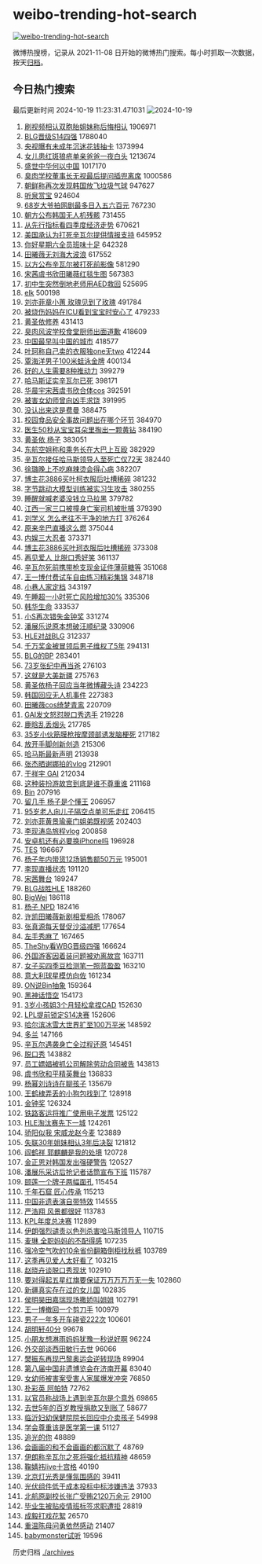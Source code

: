 # weibo-trending-hot-search

[![weibo-trending-hot-search](https://github.com/ameizi/weibo-trending-hot-search/actions/workflows/ci.yml/badge.svg)](https://github.com/ameizi/weibo-trending-hot-search/actions/workflows/ci.yml)

微博热搜榜，记录从 2021-11-08 日开始的微博热门搜索。每小时抓取一次数据，按天[归档](./archives)。

## 今日热门搜索

<!-- BEGIN --> 
最后更新时间 2024-10-19 11:23:31.471031 
![2024-10-19](https://imgs-storage.s3.us-east-005.backblazeb2.com/20241019/2024-10-19.png?versionId=4_z8fbbed132d73df8689c40f13_f117ec02a99d0c95c_d20241019_m032331_c005_v0501011_t0044_u01729308211424) 
1. [刷视频相认双胞胎姐妹称后悔相认](https://s.weibo.com/weibo?q=%23%E5%88%B7%E8%A7%86%E9%A2%91%E7%9B%B8%E8%AE%A4%E5%8F%8C%E8%83%9E%E8%83%8E%E5%A7%90%E5%A6%B9%E7%A7%B0%E5%90%8E%E6%82%94%E7%9B%B8%E8%AE%A4%23&t=31&band_rank=9&Refer=top) 1906971
1. [BLG晋级S14四强](https://s.weibo.com/weibo?q=BLG%E6%99%8B%E7%BA%A7S14%E5%9B%9B%E5%BC%BA&t=31&band_rank=1&Refer=top) 1788040
1. [央视曝有未成年沉迷花钱抽卡](https://s.weibo.com/weibo?q=%23%E5%A4%AE%E8%A7%86%E6%9B%9D%E6%9C%89%E6%9C%AA%E6%88%90%E5%B9%B4%E6%B2%89%E8%BF%B7%E8%8A%B1%E9%92%B1%E6%8A%BD%E5%8D%A1%23&t=31&band_rank=2&Refer=top) 1373994
1. [女儿患红斑狼疮单亲爸爸一夜白头](https://s.weibo.com/weibo?q=%23%E5%A5%B3%E5%84%BF%E6%82%A3%E7%BA%A2%E6%96%91%E7%8B%BC%E7%96%AE%E5%8D%95%E4%BA%B2%E7%88%B8%E7%88%B8%E4%B8%80%E5%A4%9C%E7%99%BD%E5%A4%B4%23&t=31&band_rank=4&Refer=top) 1213674
1. [盛世中华何以中国](https://s.weibo.com/weibo?q=%23%E7%9B%9B%E4%B8%96%E4%B8%AD%E5%8D%8E%E4%BD%95%E4%BB%A5%E4%B8%AD%E5%9B%BD%23&t=31&band_rank=3&Refer=top) 1017170
1. [臭肉学校董事长无视最后提问插兜离席](https://s.weibo.com/weibo?q=%23%E8%87%AD%E8%82%89%E5%AD%A6%E6%A0%A1%E8%91%A3%E4%BA%8B%E9%95%BF%E6%97%A0%E8%A7%86%E6%9C%80%E5%90%8E%E6%8F%90%E9%97%AE%E6%8F%92%E5%85%9C%E7%A6%BB%E5%B8%AD%23&t=31&band_rank=4&Refer=top) 1000586
1. [朝鲜称再次发现韩国放飞垃圾气球](https://s.weibo.com/weibo?q=%23%E6%9C%9D%E9%B2%9C%E7%A7%B0%E5%86%8D%E6%AC%A1%E5%8F%91%E7%8E%B0%E9%9F%A9%E5%9B%BD%E6%94%BE%E9%A3%9E%E5%9E%83%E5%9C%BE%E6%B0%94%E7%90%83%23&t=31&band_rank=14&Refer=top) 947627
1. [听泉赏宝](https://s.weibo.com/weibo?q=%23%E5%90%AC%E6%B3%89%E8%B5%8F%E5%AE%9D%23&t=31&band_rank=2&Refer=top) 924604
1. [68岁大爷拍网剧最多日入五六百元](https://s.weibo.com/weibo?q=%2368%E5%B2%81%E5%A4%A7%E7%88%B7%E6%8B%8D%E7%BD%91%E5%89%A7%E6%9C%80%E5%A4%9A%E6%97%A5%E5%85%A5%E4%BA%94%E5%85%AD%E7%99%BE%E5%85%83%23&t=31&band_rank=1&Refer=top) 767230
1. [朝方公布韩国无人机残骸](https://s.weibo.com/weibo?q=%23%E6%9C%9D%E6%96%B9%E5%85%AC%E5%B8%83%E9%9F%A9%E5%9B%BD%E6%97%A0%E4%BA%BA%E6%9C%BA%E6%AE%8B%E9%AA%B8%23&t=31&band_rank=10&Refer=top) 731455
1. [从先行指标看四季度经济走势](https://s.weibo.com/weibo?q=%23%E4%BB%8E%E5%85%88%E8%A1%8C%E6%8C%87%E6%A0%87%E7%9C%8B%E5%9B%9B%E5%AD%A3%E5%BA%A6%E7%BB%8F%E6%B5%8E%E8%B5%B0%E5%8A%BF%23&t=31&band_rank=3&Refer=top) 670621
1. [美国承认为打死辛瓦尔提供情报支持](https://s.weibo.com/weibo?q=%23%E7%BE%8E%E5%9B%BD%E6%89%BF%E8%AE%A4%E4%B8%BA%E6%89%93%E6%AD%BB%E8%BE%9B%E7%93%A6%E5%B0%94%E6%8F%90%E4%BE%9B%E6%83%85%E6%8A%A5%E6%94%AF%E6%8C%81%23&t=31&band_rank=4&Refer=top) 645952
1. [你好星期六全员班味十足](https://s.weibo.com/weibo?q=%23%E4%BD%A0%E5%A5%BD%E6%98%9F%E6%9C%9F%E5%85%AD%E5%85%A8%E5%91%98%E7%8F%AD%E5%91%B3%E5%8D%81%E8%B6%B3%23&t=31&band_rank=5&Refer=top) 642328
1. [田曦薇无刘海大波浪](https://s.weibo.com/weibo?q=%23%E7%94%B0%E6%9B%A6%E8%96%87%E6%97%A0%E5%88%98%E6%B5%B7%E5%A4%A7%E6%B3%A2%E6%B5%AA%23&t=31&band_rank=6&Refer=top) 617552
1. [以方公布辛瓦尔被打死前影像](https://s.weibo.com/weibo?q=%E4%BB%A5%E6%96%B9%E5%85%AC%E5%B8%83%E8%BE%9B%E7%93%A6%E5%B0%94%E8%A2%AB%E6%89%93%E6%AD%BB%E5%89%8D%E5%BD%B1%E5%83%8F&t=31&band_rank=5&Refer=top) 581290
1. [宋茜虞书欣田曦薇红毯生图](https://s.weibo.com/weibo?q=%23%E5%AE%8B%E8%8C%9C%E8%99%9E%E4%B9%A6%E6%AC%A3%E7%94%B0%E6%9B%A6%E8%96%87%E7%BA%A2%E6%AF%AF%E7%94%9F%E5%9B%BE%23&t=31&band_rank=6&Refer=top) 567383
1. [初中生突然倒地老师用AED救回](https://s.weibo.com/weibo?q=%23%E5%88%9D%E4%B8%AD%E7%94%9F%E7%AA%81%E7%84%B6%E5%80%92%E5%9C%B0%E8%80%81%E5%B8%88%E7%94%A8AED%E6%95%91%E5%9B%9E%23&t=31&band_rank=4&Refer=top) 525695
1. [elk](https://s.weibo.com/weibo?q=elk&t=31&band_rank=28&Refer=top) 500198
1. [刘亦菲章小蕙 玫瑰见到了玫瑰](https://s.weibo.com/weibo?q=%E5%88%98%E4%BA%A6%E8%8F%B2%E7%AB%A0%E5%B0%8F%E8%95%99%20%E7%8E%AB%E7%91%B0%E8%A7%81%E5%88%B0%E4%BA%86%E7%8E%AB%E7%91%B0&t=31&band_rank=7&Refer=top) 491784
1. [被烧伤妈妈在ICU看到宝宝时安心了](https://s.weibo.com/weibo?q=%23%E8%A2%AB%E7%83%A7%E4%BC%A4%E5%A6%88%E5%A6%88%E5%9C%A8ICU%E7%9C%8B%E5%88%B0%E5%AE%9D%E5%AE%9D%E6%97%B6%E5%AE%89%E5%BF%83%E4%BA%86%23&t=31&band_rank=5&Refer=top) 479233
1. [黄圣依修养](https://s.weibo.com/weibo?q=%E9%BB%84%E5%9C%A3%E4%BE%9D%E4%BF%AE%E5%85%BB&t=31&band_rank=8&Refer=top) 431413
1. [臭肉风波学校食堂厨师出面道歉](https://s.weibo.com/weibo?q=%23%E8%87%AD%E8%82%89%E9%A3%8E%E6%B3%A2%E5%AD%A6%E6%A0%A1%E9%A3%9F%E5%A0%82%E5%8E%A8%E5%B8%88%E5%87%BA%E9%9D%A2%E9%81%93%E6%AD%89%23&t=31&band_rank=10&Refer=top) 418609
1. [中国最早叫中国的城市](https://s.weibo.com/weibo?q=%23%E4%B8%AD%E5%9B%BD%E6%9C%80%E6%97%A9%E5%8F%AB%E4%B8%AD%E5%9B%BD%E7%9A%84%E5%9F%8E%E5%B8%82%23&t=31&band_rank=8&Refer=top) 418577
1. [叶珂称自己卖的衣服独one无two](https://s.weibo.com/weibo?q=%23%E5%8F%B6%E7%8F%82%E7%A7%B0%E8%87%AA%E5%B7%B1%E5%8D%96%E7%9A%84%E8%A1%A3%E6%9C%8D%E7%8B%ACone%E6%97%A0two%23&t=31&band_rank=11&Refer=top) 412244
1. [覃海洋男子100米蛙泳金牌](https://s.weibo.com/weibo?q=%23%E8%A6%83%E6%B5%B7%E6%B4%8B%E7%94%B7%E5%AD%90100%E7%B1%B3%E8%9B%99%E6%B3%B3%E9%87%91%E7%89%8C%23&t=31&band_rank=9&Refer=top) 400134
1. [好的人生需要8种推动力](https://s.weibo.com/weibo?q=%23%E5%A5%BD%E7%9A%84%E4%BA%BA%E7%94%9F%E9%9C%80%E8%A6%818%E7%A7%8D%E6%8E%A8%E5%8A%A8%E5%8A%9B%23&t=31&band_rank=10&Refer=top) 399279
1. [哈马斯证实辛瓦尔已死](https://s.weibo.com/weibo?q=%23%E5%93%88%E9%A9%AC%E6%96%AF%E8%AF%81%E5%AE%9E%E8%BE%9B%E7%93%A6%E5%B0%94%E5%B7%B2%E6%AD%BB%23&t=31&band_rank=10&Refer=top) 398171
1. [华晨宇宋茜虞书欣合体cos](https://s.weibo.com/weibo?q=%23%E5%8D%8E%E6%99%A8%E5%AE%87%E5%AE%8B%E8%8C%9C%E8%99%9E%E4%B9%A6%E6%AC%A3%E5%90%88%E4%BD%93cos%23&t=31&band_rank=12&Refer=top) 392591
1. [被害女幼师曾向凶手求饶](https://s.weibo.com/weibo?q=%23%E8%A2%AB%E5%AE%B3%E5%A5%B3%E5%B9%BC%E5%B8%88%E6%9B%BE%E5%90%91%E5%87%B6%E6%89%8B%E6%B1%82%E9%A5%B6%23&t=31&band_rank=11&Refer=top) 391995
1. [没认出来这是费曼](https://s.weibo.com/weibo?q=%23%E6%B2%A1%E8%AE%A4%E5%87%BA%E6%9D%A5%E8%BF%99%E6%98%AF%E8%B4%B9%E6%9B%BC%23&t=31&band_rank=36&Refer=top) 388475
1. [校园食品安全事故问题出在哪个环节](https://s.weibo.com/weibo?q=%23%E6%A0%A1%E5%9B%AD%E9%A3%9F%E5%93%81%E5%AE%89%E5%85%A8%E4%BA%8B%E6%95%85%E9%97%AE%E9%A2%98%E5%87%BA%E5%9C%A8%E5%93%AA%E4%B8%AA%E7%8E%AF%E8%8A%82%23&t=31&band_rank=15&Refer=top) 384970
1. [医生50秒从宝宝耳朵里掏出一颗黄钻](https://s.weibo.com/weibo?q=%23%E5%8C%BB%E7%94%9F50%E7%A7%92%E4%BB%8E%E5%AE%9D%E5%AE%9D%E8%80%B3%E6%9C%B5%E9%87%8C%E6%8E%8F%E5%87%BA%E4%B8%80%E9%A2%97%E9%BB%84%E9%92%BB%23&t=31&band_rank=12&Refer=top) 384190
1. [黄圣依 杨子](https://s.weibo.com/weibo?q=%E9%BB%84%E5%9C%A3%E4%BE%9D%20%E6%9D%A8%E5%AD%90&t=31&band_rank=15&Refer=top) 383051
1. [东航空姐称和乘务长在大巴上互殴](https://s.weibo.com/weibo?q=%23%E4%B8%9C%E8%88%AA%E7%A9%BA%E5%A7%90%E7%A7%B0%E5%92%8C%E4%B9%98%E5%8A%A1%E9%95%BF%E5%9C%A8%E5%A4%A7%E5%B7%B4%E4%B8%8A%E4%BA%92%E6%AE%B4%23&t=31&band_rank=13&Refer=top) 382929
1. [辛瓦尔接任哈马斯领导人至死亡仅72天](https://s.weibo.com/weibo?q=%23%E8%BE%9B%E7%93%A6%E5%B0%94%E6%8E%A5%E4%BB%BB%E5%93%88%E9%A9%AC%E6%96%AF%E9%A2%86%E5%AF%BC%E4%BA%BA%E8%87%B3%E6%AD%BB%E4%BA%A1%E4%BB%8572%E5%A4%A9%23&t=31&band_rank=9&Refer=top) 382440
1. [徐璐晚上不吃麻辣烫会得心病](https://s.weibo.com/weibo?q=%23%E5%BE%90%E7%92%90%E6%99%9A%E4%B8%8A%E4%B8%8D%E5%90%83%E9%BA%BB%E8%BE%A3%E7%83%AB%E4%BC%9A%E5%BE%97%E5%BF%83%E7%97%85%23&t=31&band_rank=40&Refer=top) 382207
1. [博主花3886买叶柯衣服后吐槽稀碎](https://s.weibo.com/weibo?q=%23%E5%8D%9A%E4%B8%BB%E8%8A%B13886%E4%B9%B0%E5%8F%B6%E6%9F%AF%E8%A1%A3%E6%9C%8D%E5%90%8E%E5%90%90%E6%A7%BD%E7%A8%80%E7%A2%8E%23&t=31&band_rank=11&Refer=top) 381232
1. [字节跳动大模型训练被实习生攻击](https://s.weibo.com/weibo?q=%23%E5%AD%97%E8%8A%82%E8%B7%B3%E5%8A%A8%E5%A4%A7%E6%A8%A1%E5%9E%8B%E8%AE%AD%E7%BB%83%E8%A2%AB%E5%AE%9E%E4%B9%A0%E7%94%9F%E6%94%BB%E5%87%BB%23&t=31&band_rank=12&Refer=top) 380255
1. [睡醒就喊老婆没钱立马拉黑](https://s.weibo.com/weibo?q=%23%E7%9D%A1%E9%86%92%E5%B0%B1%E5%96%8A%E8%80%81%E5%A9%86%E6%B2%A1%E9%92%B1%E7%AB%8B%E9%A9%AC%E6%8B%89%E9%BB%91%23&t=31&band_rank=48&Refer=top) 379782
1. [江西一家三口被撞身亡案司机被批捕](https://s.weibo.com/weibo?q=%23%E6%B1%9F%E8%A5%BF%E4%B8%80%E5%AE%B6%E4%B8%89%E5%8F%A3%E8%A2%AB%E6%92%9E%E8%BA%AB%E4%BA%A1%E6%A1%88%E5%8F%B8%E6%9C%BA%E8%A2%AB%E6%89%B9%E6%8D%95%23&t=31&band_rank=14&Refer=top) 379390
1. [刘学义 怎么老往不干净的地方打](https://s.weibo.com/weibo?q=%E5%88%98%E5%AD%A6%E4%B9%89%20%E6%80%8E%E4%B9%88%E8%80%81%E5%BE%80%E4%B8%8D%E5%B9%B2%E5%87%80%E7%9A%84%E5%9C%B0%E6%96%B9%E6%89%93&t=31&band_rank=18&Refer=top) 376264
1. [原来辛巴直播这么燃](https://s.weibo.com/weibo?q=%23%E5%8E%9F%E6%9D%A5%E8%BE%9B%E5%B7%B4%E7%9B%B4%E6%92%AD%E8%BF%99%E4%B9%88%E7%87%83%23&t=31&band_rank=16&Refer=top) 375044
1. [内娱三大忍者](https://s.weibo.com/weibo?q=%E5%86%85%E5%A8%B1%E4%B8%89%E5%A4%A7%E5%BF%8D%E8%80%85&t=31&band_rank=14&Refer=top) 373371
1. [博主花3886买叶珂衣服后吐槽稀碎](https://s.weibo.com/weibo?q=%23%E5%8D%9A%E4%B8%BB%E8%8A%B13886%E4%B9%B0%E5%8F%B6%E7%8F%82%E8%A1%A3%E6%9C%8D%E5%90%8E%E5%90%90%E6%A7%BD%E7%A8%80%E7%A2%8E%23&t=31&band_rank=17&Refer=top) 373308
1. [再见爱人 比脱口秀好笑](https://s.weibo.com/weibo?q=%E5%86%8D%E8%A7%81%E7%88%B1%E4%BA%BA%20%E6%AF%94%E8%84%B1%E5%8F%A3%E7%A7%80%E5%A5%BD%E7%AC%91&t=31&band_rank=18&Refer=top) 361137
1. [辛瓦尔死前携带枪支现金证件薄荷糖等](https://s.weibo.com/weibo?q=%23%E8%BE%9B%E7%93%A6%E5%B0%94%E6%AD%BB%E5%89%8D%E6%90%BA%E5%B8%A6%E6%9E%AA%E6%94%AF%E7%8E%B0%E9%87%91%E8%AF%81%E4%BB%B6%E8%96%84%E8%8D%B7%E7%B3%96%E7%AD%89%23&t=31&band_rank=6&Refer=top) 351068
1. [王一博付费试车自由练习精彩集锦](https://s.weibo.com/weibo?q=%23%E7%8E%8B%E4%B8%80%E5%8D%9A%E4%BB%98%E8%B4%B9%E8%AF%95%E8%BD%A6%E8%87%AA%E7%94%B1%E7%BB%83%E4%B9%A0%E7%B2%BE%E5%BD%A9%E9%9B%86%E9%94%A6%23&t=31&band_rank=19&Refer=top) 348718
1. [小巷人家定档](https://s.weibo.com/weibo?q=%23%E5%B0%8F%E5%B7%B7%E4%BA%BA%E5%AE%B6%E5%AE%9A%E6%A1%A3%23&t=31&band_rank=20&Refer=top) 343197
1. [午睡超一小时死亡风险增加30%](https://s.weibo.com/weibo?q=%23%E5%8D%88%E7%9D%A1%E8%B6%85%E4%B8%80%E5%B0%8F%E6%97%B6%E6%AD%BB%E4%BA%A1%E9%A3%8E%E9%99%A9%E5%A2%9E%E5%8A%A030%25%23&t=31&band_rank=21&Refer=top) 335306
1. [韩华生命](https://s.weibo.com/weibo?q=%E9%9F%A9%E5%8D%8E%E7%94%9F%E5%91%BD&t=31&band_rank=16&Refer=top) 333537
1. [小S再次错失金钟奖](https://s.weibo.com/weibo?q=%23%E5%B0%8FS%E5%86%8D%E6%AC%A1%E9%94%99%E5%A4%B1%E9%87%91%E9%92%9F%E5%A5%96%23&t=31&band_rank=17&Refer=top) 331274
1. [潘展乐说原本想破汪顺纪录](https://s.weibo.com/weibo?q=%E6%BD%98%E5%B1%95%E4%B9%90%E8%AF%B4%E5%8E%9F%E6%9C%AC%E6%83%B3%E7%A0%B4%E6%B1%AA%E9%A1%BA%E7%BA%AA%E5%BD%95&t=31&band_rank=20&Refer=top) 330906
1. [HLE对战BLG](https://s.weibo.com/weibo?q=%23HLE%E5%AF%B9%E6%88%98BLG%23&t=31&band_rank=18&Refer=top) 312337
1. [千万奖金被冒领后男子维权了5年](https://s.weibo.com/weibo?q=%23%E5%8D%83%E4%B8%87%E5%A5%96%E9%87%91%E8%A2%AB%E5%86%92%E9%A2%86%E5%90%8E%E7%94%B7%E5%AD%90%E7%BB%B4%E6%9D%83%E4%BA%865%E5%B9%B4%23&t=31&band_rank=4&Refer=top) 294131
1. [BLG的BP](https://s.weibo.com/weibo?q=BLG%E7%9A%84BP&t=31&band_rank=19&Refer=top) 283401
1. [73岁张纪中再当爸](https://s.weibo.com/weibo?q=%2373%E5%B2%81%E5%BC%A0%E7%BA%AA%E4%B8%AD%E5%86%8D%E5%BD%93%E7%88%B8%23&t=31&band_rank=20&Refer=top) 276103
1. [这就是大美新疆](https://s.weibo.com/weibo?q=%23%E8%BF%99%E5%B0%B1%E6%98%AF%E5%A4%A7%E7%BE%8E%E6%96%B0%E7%96%86%23&t=31&band_rank=21&Refer=top) 275763
1. [黄圣依杨子回应当年微博藏头诗](https://s.weibo.com/weibo?q=%E9%BB%84%E5%9C%A3%E4%BE%9D%E6%9D%A8%E5%AD%90%E5%9B%9E%E5%BA%94%E5%BD%93%E5%B9%B4%E5%BE%AE%E5%8D%9A%E8%97%8F%E5%A4%B4%E8%AF%97&t=31&band_rank=24&Refer=top) 234223
1. [韩国回应无人机事件](https://s.weibo.com/weibo?q=%23%E9%9F%A9%E5%9B%BD%E5%9B%9E%E5%BA%94%E6%97%A0%E4%BA%BA%E6%9C%BA%E4%BA%8B%E4%BB%B6%23&t=31&band_rank=27&Refer=top) 227383
1. [田曦薇cos绮梦青鸾](https://s.weibo.com/weibo?q=%23%E7%94%B0%E6%9B%A6%E8%96%87cos%E7%BB%AE%E6%A2%A6%E9%9D%92%E9%B8%BE%23&t=31&band_rank=20&Refer=top) 220709
1. [GAI发文怒怼脱口秀选手](https://s.weibo.com/weibo?q=%23GAI%E5%8F%91%E6%96%87%E6%80%92%E6%80%BC%E8%84%B1%E5%8F%A3%E7%A7%80%E9%80%89%E6%89%8B%23&t=31&band_rank=21&Refer=top) 219228
1. [鹿晗乱丢烟头](https://s.weibo.com/weibo?q=%23%E9%B9%BF%E6%99%97%E4%B9%B1%E4%B8%A2%E7%83%9F%E5%A4%B4%23&t=31&band_rank=22&Refer=top) 217785
1. [35岁小伙筋膜枪按摩颈部诱发脑梗死](https://s.weibo.com/weibo?q=%2335%E5%B2%81%E5%B0%8F%E4%BC%99%E7%AD%8B%E8%86%9C%E6%9E%AA%E6%8C%89%E6%91%A9%E9%A2%88%E9%83%A8%E8%AF%B1%E5%8F%91%E8%84%91%E6%A2%97%E6%AD%BB%23&t=31&band_rank=23&Refer=top) 217182
1. [放开手脚创新创造](https://s.weibo.com/weibo?q=%23%E6%94%BE%E5%BC%80%E6%89%8B%E8%84%9A%E5%88%9B%E6%96%B0%E5%88%9B%E9%80%A0%23&t=31&band_rank=10&Refer=top) 215306
1. [哈马斯最新声明](https://s.weibo.com/weibo?q=%23%E5%93%88%E9%A9%AC%E6%96%AF%E6%9C%80%E6%96%B0%E5%A3%B0%E6%98%8E%23&t=31&band_rank=25&Refer=top) 213938
1. [张杰晒谢娜拍的vlog](https://s.weibo.com/weibo?q=%23%E5%BC%A0%E6%9D%B0%E6%99%92%E8%B0%A2%E5%A8%9C%E6%8B%8D%E7%9A%84vlog%23&t=31&band_rank=50&Refer=top) 212901
1. [于祥宇 GAI](https://s.weibo.com/weibo?q=%E4%BA%8E%E7%A5%A5%E5%AE%87%20GAI&t=31&band_rank=26&Refer=top) 212034
1. [这种装扮游故宫到底是谁不尊重谁](https://s.weibo.com/weibo?q=%23%E8%BF%99%E7%A7%8D%E8%A3%85%E6%89%AE%E6%B8%B8%E6%95%85%E5%AE%AB%E5%88%B0%E5%BA%95%E6%98%AF%E8%B0%81%E4%B8%8D%E5%B0%8A%E9%87%8D%E8%B0%81%23&t=31&band_rank=18&Refer=top) 211168
1. [Bin](https://s.weibo.com/weibo?q=Bin&t=31&band_rank=15&Refer=top) 207916
1. [留几手 杨子是个懂王](https://s.weibo.com/weibo?q=%E7%95%99%E5%87%A0%E6%89%8B%20%E6%9D%A8%E5%AD%90%E6%98%AF%E4%B8%AA%E6%87%82%E7%8E%8B&t=31&band_rank=30&Refer=top) 206957
1. [95岁老人向儿子隔空点单可乐走红](https://s.weibo.com/weibo?q=%2395%E5%B2%81%E8%80%81%E4%BA%BA%E5%90%91%E5%84%BF%E5%AD%90%E9%9A%94%E7%A9%BA%E7%82%B9%E5%8D%95%E5%8F%AF%E4%B9%90%E8%B5%B0%E7%BA%A2%23&t=31&band_rank=10&Refer=top) 206415
1. [刘亦菲黄景瑜豪门姐弟既视感](https://s.weibo.com/weibo?q=%23%E5%88%98%E4%BA%A6%E8%8F%B2%E9%BB%84%E6%99%AF%E7%91%9C%E8%B1%AA%E9%97%A8%E5%A7%90%E5%BC%9F%E6%97%A2%E8%A7%86%E6%84%9F%23&t=31&band_rank=28&Refer=top) 202403
1. [李现涛岛旅程vlog](https://s.weibo.com/weibo?q=%23%E6%9D%8E%E7%8E%B0%E6%B6%9B%E5%B2%9B%E6%97%85%E7%A8%8Bvlog%23&t=31&band_rank=29&Refer=top) 200858
1. [安卓机还有必要换iPhone吗](https://s.weibo.com/weibo?q=%23%E5%AE%89%E5%8D%93%E6%9C%BA%E8%BF%98%E6%9C%89%E5%BF%85%E8%A6%81%E6%8D%A2iPhone%E5%90%97%23&t=31&band_rank=37&Refer=top) 196928
1. [TES](https://s.weibo.com/weibo?q=TES&t=31&band_rank=27&Refer=top) 196667
1. [杨子年内带货12场销售额50万元](https://s.weibo.com/weibo?q=%23%E6%9D%A8%E5%AD%90%E5%B9%B4%E5%86%85%E5%B8%A6%E8%B4%A712%E5%9C%BA%E9%94%80%E5%94%AE%E9%A2%9D50%E4%B8%87%E5%85%83%23&t=31&band_rank=31&Refer=top) 195001
1. [李现直播状态](https://s.weibo.com/weibo?q=%E6%9D%8E%E7%8E%B0%E7%9B%B4%E6%92%AD%E7%8A%B6%E6%80%81&t=31&band_rank=29&Refer=top) 191120
1. [宋茜舞台](https://s.weibo.com/weibo?q=%E5%AE%8B%E8%8C%9C%E8%88%9E%E5%8F%B0&t=31&band_rank=30&Refer=top) 189247
1. [BLG战胜HLE](https://s.weibo.com/weibo?q=%23BLG%E6%88%98%E8%83%9CHLE%23&t=31&band_rank=31&Refer=top) 188260
1. [BigWei](https://s.weibo.com/weibo?q=BigWei&t=31&band_rank=32&Refer=top) 186118
1. [杨子 NPD](https://s.weibo.com/weibo?q=%E6%9D%A8%E5%AD%90%20NPD&t=31&band_rank=14&Refer=top) 182416
1. [许凯田曦薇新剧相爱相杀](https://s.weibo.com/weibo?q=%E8%AE%B8%E5%87%AF%E7%94%B0%E6%9B%A6%E8%96%87%E6%96%B0%E5%89%A7%E7%9B%B8%E7%88%B1%E7%9B%B8%E6%9D%80&t=31&band_rank=29&Refer=top) 178067
1. [张真源每天督促沙溢减肥](https://s.weibo.com/weibo?q=%23%E5%BC%A0%E7%9C%9F%E6%BA%90%E6%AF%8F%E5%A4%A9%E7%9D%A3%E4%BF%83%E6%B2%99%E6%BA%A2%E5%87%8F%E8%82%A5%23&t=31&band_rank=27&Refer=top) 177654
1. [左手秀麻了](https://s.weibo.com/weibo?q=%E5%B7%A6%E6%89%8B%E7%A7%80%E9%BA%BB%E4%BA%86&t=31&band_rank=33&Refer=top) 167465
1. [TheShy看WBG晋级四强](https://s.weibo.com/weibo?q=%23TheShy%E7%9C%8BWBG%E6%99%8B%E7%BA%A7%E5%9B%9B%E5%BC%BA%23&t=31&band_rank=34&Refer=top) 166624
1. [外国游客因着装问题被劝离故宫](https://s.weibo.com/weibo?q=%23%E5%A4%96%E5%9B%BD%E6%B8%B8%E5%AE%A2%E5%9B%A0%E7%9D%80%E8%A3%85%E9%97%AE%E9%A2%98%E8%A2%AB%E5%8A%9D%E7%A6%BB%E6%95%85%E5%AE%AB%23&t=31&band_rank=35&Refer=top) 163711
1. [女子买四季豆检测笔一照蓝盈盈](https://s.weibo.com/weibo?q=%23%E5%A5%B3%E5%AD%90%E4%B9%B0%E5%9B%9B%E5%AD%A3%E8%B1%86%E6%A3%80%E6%B5%8B%E7%AC%94%E4%B8%80%E7%85%A7%E8%93%9D%E7%9B%88%E7%9B%88%23&t=31&band_rank=33&Refer=top) 163210
1. [意大利球星模仿向佐](https://s.weibo.com/weibo?q=%23%E6%84%8F%E5%A4%A7%E5%88%A9%E7%90%83%E6%98%9F%E6%A8%A1%E4%BB%BF%E5%90%91%E4%BD%90%23&t=31&band_rank=33&Refer=top) 161234
1. [ON说Bin抽象](https://s.weibo.com/weibo?q=%23ON%E8%AF%B4Bin%E6%8A%BD%E8%B1%A1%23&t=31&band_rank=25&Refer=top) 159364
1. [黑神话悟空](https://s.weibo.com/weibo?q=%23%E9%BB%91%E7%A5%9E%E8%AF%9D%E6%82%9F%E7%A9%BA%23&t=31&band_rank=34&Refer=top) 154173
1. [3岁小孩姐3个月轻松拿捏CAD](https://s.weibo.com/weibo?q=%233%E5%B2%81%E5%B0%8F%E5%AD%A9%E5%A7%903%E4%B8%AA%E6%9C%88%E8%BD%BB%E6%9D%BE%E6%8B%BF%E6%8D%8FCAD%23&t=31&band_rank=33&Refer=top) 152630
1. [LPL提前锁定S14决赛](https://s.weibo.com/weibo?q=LPL%E6%8F%90%E5%89%8D%E9%94%81%E5%AE%9AS14%E5%86%B3%E8%B5%9B&t=31&band_rank=36&Refer=top) 152606
1. [哈尔滨冰雪大世界扩至100万平米](https://s.weibo.com/weibo?q=%23%E5%93%88%E5%B0%94%E6%BB%A8%E5%86%B0%E9%9B%AA%E5%A4%A7%E4%B8%96%E7%95%8C%E6%89%A9%E8%87%B3100%E4%B8%87%E5%B9%B3%E7%B1%B3%23&t=31&band_rank=6&Refer=top) 148592
1. [多兰](https://s.weibo.com/weibo?q=%E5%A4%9A%E5%85%B0&t=31&band_rank=37&Refer=top) 147166
1. [辛瓦尔遇袭身亡全过程还原](https://s.weibo.com/weibo?q=%23%E8%BE%9B%E7%93%A6%E5%B0%94%E9%81%87%E8%A2%AD%E8%BA%AB%E4%BA%A1%E5%85%A8%E8%BF%87%E7%A8%8B%E8%BF%98%E5%8E%9F%23&t=31&band_rank=37&Refer=top) 145451
1. [脱口秀](https://s.weibo.com/weibo?q=%E8%84%B1%E5%8F%A3%E7%A7%80&t=31&band_rank=38&Refer=top) 143882
1. [员工嫖娼被抓公司解除劳动合同被告](https://s.weibo.com/weibo?q=%23%E5%91%98%E5%B7%A5%E5%AB%96%E5%A8%BC%E8%A2%AB%E6%8A%93%E5%85%AC%E5%8F%B8%E8%A7%A3%E9%99%A4%E5%8A%B3%E5%8A%A8%E5%90%88%E5%90%8C%E8%A2%AB%E5%91%8A%23&t=31&band_rank=39&Refer=top) 143813
1. [虞书欣和平精英舞台](https://s.weibo.com/weibo?q=%E8%99%9E%E4%B9%A6%E6%AC%A3%E5%92%8C%E5%B9%B3%E7%B2%BE%E8%8B%B1%E8%88%9E%E5%8F%B0&t=31&band_rank=40&Refer=top) 136833
1. [杨幂刘诗诗在聊孩子](https://s.weibo.com/weibo?q=%23%E6%9D%A8%E5%B9%82%E5%88%98%E8%AF%97%E8%AF%97%E5%9C%A8%E8%81%8A%E5%AD%A9%E5%AD%90%23&t=31&band_rank=41&Refer=top) 135679
1. [王鹤棣弄丢的小狗包找到了](https://s.weibo.com/weibo?q=%23%E7%8E%8B%E9%B9%A4%E6%A3%A3%E5%BC%84%E4%B8%A2%E7%9A%84%E5%B0%8F%E7%8B%97%E5%8C%85%E6%89%BE%E5%88%B0%E4%BA%86%23&t=31&band_rank=42&Refer=top) 128918
1. [金钟奖](https://s.weibo.com/weibo?q=%E9%87%91%E9%92%9F%E5%A5%96&t=31&band_rank=43&Refer=top) 126324
1. [铁路客运将推广使用电子发票](https://s.weibo.com/weibo?q=%23%E9%93%81%E8%B7%AF%E5%AE%A2%E8%BF%90%E5%B0%86%E6%8E%A8%E5%B9%BF%E4%BD%BF%E7%94%A8%E7%94%B5%E5%AD%90%E5%8F%91%E7%A5%A8%23&t=31&band_rank=44&Refer=top) 125122
1. [HLE淘汰赛先下一城](https://s.weibo.com/weibo?q=%23HLE%E6%B7%98%E6%B1%B0%E8%B5%9B%E5%85%88%E4%B8%8B%E4%B8%80%E5%9F%8E%23&t=31&band_rank=45&Refer=top) 124261
1. [骄阳似我 宋威龙赵今麦](https://s.weibo.com/weibo?q=%E9%AA%84%E9%98%B3%E4%BC%BC%E6%88%91%20%E5%AE%8B%E5%A8%81%E9%BE%99%E8%B5%B5%E4%BB%8A%E9%BA%A6&t=31&band_rank=46&Refer=top) 123889
1. [失联30年姐妹相认3年后决裂](https://s.weibo.com/weibo?q=%23%E5%A4%B1%E8%81%9430%E5%B9%B4%E5%A7%90%E5%A6%B9%E7%9B%B8%E8%AE%A43%E5%B9%B4%E5%90%8E%E5%86%B3%E8%A3%82%23&t=31&band_rank=41&Refer=top) 121812
1. [阎鹤祥 郭麒麟是我的处境](https://s.weibo.com/weibo?q=%E9%98%8E%E9%B9%A4%E7%A5%A5%20%E9%83%AD%E9%BA%92%E9%BA%9F%E6%98%AF%E6%88%91%E7%9A%84%E5%A4%84%E5%A2%83&t=31&band_rank=47&Refer=top) 120728
1. [金正恩对韩国发出强硬警告](https://s.weibo.com/weibo?q=%23%E9%87%91%E6%AD%A3%E6%81%A9%E5%AF%B9%E9%9F%A9%E5%9B%BD%E5%8F%91%E5%87%BA%E5%BC%BA%E7%A1%AC%E8%AD%A6%E5%91%8A%23&t=31&band_rank=48&Refer=top) 120527
1. [潘展乐采访后抢记者话筒宣布下班](https://s.weibo.com/weibo?q=%23%E6%BD%98%E5%B1%95%E4%B9%90%E9%87%87%E8%AE%BF%E5%90%8E%E6%8A%A2%E8%AE%B0%E8%80%85%E8%AF%9D%E7%AD%92%E5%AE%A3%E5%B8%83%E4%B8%8B%E7%8F%AD%23&t=31&band_rank=38&Refer=top) 115787
1. [颐莲一个牌子两幅面孔](https://s.weibo.com/weibo?q=%E9%A2%90%E8%8E%B2%E4%B8%80%E4%B8%AA%E7%89%8C%E5%AD%90%E4%B8%A4%E5%B9%85%E9%9D%A2%E5%AD%94&t=31&band_rank=44&Refer=top) 115454
1. [千年石窟 匠心传承](https://s.weibo.com/weibo?q=%23%E5%8D%83%E5%B9%B4%E7%9F%B3%E7%AA%9F%20%E5%8C%A0%E5%BF%83%E4%BC%A0%E6%89%BF%23&t=31&band_rank=45&Refer=top) 115213
1. [中国非遗表演自带特效](https://s.weibo.com/weibo?q=%23%E4%B8%AD%E5%9B%BD%E9%9D%9E%E9%81%97%E8%A1%A8%E6%BC%94%E8%87%AA%E5%B8%A6%E7%89%B9%E6%95%88%23&t=31&band_rank=43&Refer=top) 114555
1. [严浩翔 风景都很好](https://s.weibo.com/weibo?q=%E4%B8%A5%E6%B5%A9%E7%BF%94%20%E9%A3%8E%E6%99%AF%E9%83%BD%E5%BE%88%E5%A5%BD&t=31&band_rank=48&Refer=top) 113783
1. [KPL年度总决赛](https://s.weibo.com/weibo?q=KPL%E5%B9%B4%E5%BA%A6%E6%80%BB%E5%86%B3%E8%B5%9B&t=31&band_rank=49&Refer=top) 112899
1. [伊朗强烈谴责以色列杀害哈马斯领导人](https://s.weibo.com/weibo?q=%23%E4%BC%8A%E6%9C%97%E5%BC%BA%E7%83%88%E8%B0%B4%E8%B4%A3%E4%BB%A5%E8%89%B2%E5%88%97%E6%9D%80%E5%AE%B3%E5%93%88%E9%A9%AC%E6%96%AF%E9%A2%86%E5%AF%BC%E4%BA%BA%23&t=31&band_rank=40&Refer=top) 110715
1. [麦琳 全职妈妈的不配得感](https://s.weibo.com/weibo?q=%E9%BA%A6%E7%90%B3%20%E5%85%A8%E8%81%8C%E5%A6%88%E5%A6%88%E7%9A%84%E4%B8%8D%E9%85%8D%E5%BE%97%E6%84%9F&t=31&band_rank=42&Refer=top) 107235
1. [强冷空气吹的10余省份翻箱倒柜找秋裤](https://s.weibo.com/weibo?q=%23%E5%BC%BA%E5%86%B7%E7%A9%BA%E6%B0%94%E5%90%B9%E7%9A%8410%E4%BD%99%E7%9C%81%E4%BB%BD%E7%BF%BB%E7%AE%B1%E5%80%92%E6%9F%9C%E6%89%BE%E7%A7%8B%E8%A3%A4%23&t=31&band_rank=32&Refer=top) 103789
1. [这季再见爱人太好看了](https://s.weibo.com/weibo?q=%23%E8%BF%99%E5%AD%A3%E5%86%8D%E8%A7%81%E7%88%B1%E4%BA%BA%E5%A4%AA%E5%A5%BD%E7%9C%8B%E4%BA%86%23&t=31&band_rank=47&Refer=top) 103215
1. [赵晓卉谈脱口秀现状](https://s.weibo.com/weibo?q=%23%E8%B5%B5%E6%99%93%E5%8D%89%E8%B0%88%E8%84%B1%E5%8F%A3%E7%A7%80%E7%8E%B0%E7%8A%B6%23&t=31&band_rank=44&Refer=top) 102910
1. [要对得起五星红旗要保证万万万万万无一失](https://s.weibo.com/weibo?q=%23%E8%A6%81%E5%AF%B9%E5%BE%97%E8%B5%B7%E4%BA%94%E6%98%9F%E7%BA%A2%E6%97%97%E8%A6%81%E4%BF%9D%E8%AF%81%E4%B8%87%E4%B8%87%E4%B8%87%E4%B8%87%E4%B8%87%E6%97%A0%E4%B8%80%E5%A4%B1%23&t=31&band_rank=46&Refer=top) 102860
1. [新疆真实存在过的女儿国](https://s.weibo.com/weibo?q=%23%E6%96%B0%E7%96%86%E7%9C%9F%E5%AE%9E%E5%AD%98%E5%9C%A8%E8%BF%87%E7%9A%84%E5%A5%B3%E5%84%BF%E5%9B%BD%23&t=31&band_rank=50&Refer=top) 102835
1. [侯明昊田嘉瑞现场撒娇叫姐姐](https://s.weibo.com/weibo?q=%E4%BE%AF%E6%98%8E%E6%98%8A%E7%94%B0%E5%98%89%E7%91%9E%E7%8E%B0%E5%9C%BA%E6%92%92%E5%A8%87%E5%8F%AB%E5%A7%90%E5%A7%90&t=31&band_rank=48&Refer=top) 102791
1. [王一博撤回一个剪刀手](https://s.weibo.com/weibo?q=%23%E7%8E%8B%E4%B8%80%E5%8D%9A%E6%92%A4%E5%9B%9E%E4%B8%80%E4%B8%AA%E5%89%AA%E5%88%80%E6%89%8B%23&t=31&band_rank=48&Refer=top) 100979
1. [男子一年多开车碰瓷222次](https://s.weibo.com/weibo?q=%23%E7%94%B7%E5%AD%90%E4%B8%80%E5%B9%B4%E5%A4%9A%E5%BC%80%E8%BD%A6%E7%A2%B0%E7%93%B7222%E6%AC%A1%23&t=31&band_rank=50&Refer=top) 100601
1. [胡明轩40分](https://s.weibo.com/weibo?q=%23%E8%83%A1%E6%98%8E%E8%BD%A940%E5%88%86%23&t=31&band_rank=49&Refer=top) 99678
1. [小朋友想淋雨妈妈犹豫一秒说好啊](https://s.weibo.com/weibo?q=%23%E5%B0%8F%E6%9C%8B%E5%8F%8B%E6%83%B3%E6%B7%8B%E9%9B%A8%E5%A6%88%E5%A6%88%E7%8A%B9%E8%B1%AB%E4%B8%80%E7%A7%92%E8%AF%B4%E5%A5%BD%E5%95%8A%23&t=31&band_rank=50&Refer=top) 96224
1. [外交部谈西田敏行去世](https://s.weibo.com/weibo?q=%23%E5%A4%96%E4%BA%A4%E9%83%A8%E8%B0%88%E8%A5%BF%E7%94%B0%E6%95%8F%E8%A1%8C%E5%8E%BB%E4%B8%96%23&t=31&band_rank=15&Refer=top) 96066
1. [樊振东再现巴黎奥运会逆转现场](https://s.weibo.com/weibo?q=%23%E6%A8%8A%E6%8C%AF%E4%B8%9C%E5%86%8D%E7%8E%B0%E5%B7%B4%E9%BB%8E%E5%A5%A5%E8%BF%90%E4%BC%9A%E9%80%86%E8%BD%AC%E7%8E%B0%E5%9C%BA%23&t=31&band_rank=50&Refer=top) 89904
1. [第八届中国非遗博览会在济南开幕](https://s.weibo.com/weibo?q=%23%E7%AC%AC%E5%85%AB%E5%B1%8A%E4%B8%AD%E5%9B%BD%E9%9D%9E%E9%81%97%E5%8D%9A%E8%A7%88%E4%BC%9A%E5%9C%A8%E6%B5%8E%E5%8D%97%E5%BC%80%E5%B9%95%23&t=31&band_rank=35&Refer=top) 83040
1. [女幼师被害案受害人家属爆发冲突](https://s.weibo.com/weibo?q=%23%E5%A5%B3%E5%B9%BC%E5%B8%88%E8%A2%AB%E5%AE%B3%E6%A1%88%E5%8F%97%E5%AE%B3%E4%BA%BA%E5%AE%B6%E5%B1%9E%E7%88%86%E5%8F%91%E5%86%B2%E7%AA%81%23&t=31&band_rank=34&Refer=top) 76850
1. [朴彩英 阿帕特](https://s.weibo.com/weibo?q=%E6%9C%B4%E5%BD%A9%E8%8B%B1%20%E9%98%BF%E5%B8%95%E7%89%B9&t=31&band_rank=42&Refer=top) 72762
1. [以官员称战场上遇到辛瓦尔是个意外](https://s.weibo.com/weibo?q=%23%E4%BB%A5%E5%AE%98%E5%91%98%E7%A7%B0%E6%88%98%E5%9C%BA%E4%B8%8A%E9%81%87%E5%88%B0%E8%BE%9B%E7%93%A6%E5%B0%94%E6%98%AF%E4%B8%AA%E6%84%8F%E5%A4%96%23&t=31&band_rank=10&Refer=top) 69865
1. [去世5年的百岁教授捐款又到账了](https://s.weibo.com/weibo?q=%23%E5%8E%BB%E4%B8%965%E5%B9%B4%E7%9A%84%E7%99%BE%E5%B2%81%E6%95%99%E6%8E%88%E6%8D%90%E6%AC%BE%E5%8F%88%E5%88%B0%E8%B4%A6%E4%BA%86%23&t=31&band_rank=43&Refer=top) 58677
1. [临沂妇幼保健院院长回应中介卖孩子](https://s.weibo.com/weibo?q=%23%E4%B8%B4%E6%B2%82%E5%A6%87%E5%B9%BC%E4%BF%9D%E5%81%A5%E9%99%A2%E9%99%A2%E9%95%BF%E5%9B%9E%E5%BA%94%E4%B8%AD%E4%BB%8B%E5%8D%96%E5%AD%A9%E5%AD%90%23&t=31&band_rank=38&Refer=top) 54998
1. [学会尊重该是医学第一课](https://s.weibo.com/weibo?q=%23%E5%AD%A6%E4%BC%9A%E5%B0%8A%E9%87%8D%E8%AF%A5%E6%98%AF%E5%8C%BB%E5%AD%A6%E7%AC%AC%E4%B8%80%E8%AF%BE%23&t=31&band_rank=35&Refer=top) 51127
1. [追光的你](https://s.weibo.com/weibo?q=%23%E8%BF%BD%E5%85%89%E7%9A%84%E4%BD%A0%23&t=31&band_rank=25&Refer=top) 48889
1. [会画画的和不会画画的都沉默了](https://s.weibo.com/weibo?q=%E4%BC%9A%E7%94%BB%E7%94%BB%E7%9A%84%E5%92%8C%E4%B8%8D%E4%BC%9A%E7%94%BB%E7%94%BB%E7%9A%84%E9%83%BD%E6%B2%89%E9%BB%98%E4%BA%86&t=31&band_rank=42&Refer=top) 48769
1. [伊朗称辛瓦尔之死将强化抵抗精神](https://s.weibo.com/weibo?q=%23%E4%BC%8A%E6%9C%97%E7%A7%B0%E8%BE%9B%E7%93%A6%E5%B0%94%E4%B9%8B%E6%AD%BB%E5%B0%86%E5%BC%BA%E5%8C%96%E6%8A%B5%E6%8A%97%E7%B2%BE%E7%A5%9E%23&t=31&band_rank=30&Refer=top) 48659
1. [鞠婧祎live十宫格](https://s.weibo.com/weibo?q=%23%E9%9E%A0%E5%A9%A7%E7%A5%8Elive%E5%8D%81%E5%AE%AB%E6%A0%BC%23&t=31&band_rank=47&Refer=top) 40190
1. [北京灯光秀是懂氛围感的](https://s.weibo.com/weibo?q=%23%E5%8C%97%E4%BA%AC%E7%81%AF%E5%85%89%E7%A7%80%E6%98%AF%E6%87%82%E6%B0%9B%E5%9B%B4%E6%84%9F%E7%9A%84%23&t=31&band_rank=20&Refer=top) 39411
1. [光伏组件低于成本投标中标涉嫌违法](https://s.weibo.com/weibo?q=%23%E5%85%89%E4%BC%8F%E7%BB%84%E4%BB%B6%E4%BD%8E%E4%BA%8E%E6%88%90%E6%9C%AC%E6%8A%95%E6%A0%87%E4%B8%AD%E6%A0%87%E6%B6%89%E5%AB%8C%E8%BF%9D%E6%B3%95%23&t=31&band_rank=21&Refer=top) 37933
1. [北航原副校长张广受贿2120万余元](https://s.weibo.com/weibo?q=%23%E5%8C%97%E8%88%AA%E5%8E%9F%E5%89%AF%E6%A0%A1%E9%95%BF%E5%BC%A0%E5%B9%BF%E5%8F%97%E8%B4%BF2120%E4%B8%87%E4%BD%99%E5%85%83%23&t=31&band_rank=14&Refer=top) 29100
1. [毕业生被贴疫情班标签求职遭拒](https://s.weibo.com/weibo?q=%23%E6%AF%95%E4%B8%9A%E7%94%9F%E8%A2%AB%E8%B4%B4%E7%96%AB%E6%83%85%E7%8F%AD%E6%A0%87%E7%AD%BE%E6%B1%82%E8%81%8C%E9%81%AD%E6%8B%92%23&t=31&band_rank=26&Refer=top) 28819
1. [成毅打戏花絮](https://s.weibo.com/weibo?q=%E6%88%90%E6%AF%85%E6%89%93%E6%88%8F%E8%8A%B1%E7%B5%AE&t=31&band_rank=46&Refer=top) 26570
1. [重温陈母问勇依然感动](https://s.weibo.com/weibo?q=%23%E9%87%8D%E6%B8%A9%E9%99%88%E6%AF%8D%E9%97%AE%E5%8B%87%E4%BE%9D%E7%84%B6%E6%84%9F%E5%8A%A8%23&t=31&band_rank=44&Refer=top) 21407
1. [babymonster试听](https://s.weibo.com/weibo?q=babymonster%E8%AF%95%E5%90%AC&t=31&band_rank=46&Refer=top) 19596
<!-- END -->

历史归档 [./archives](./archives)


